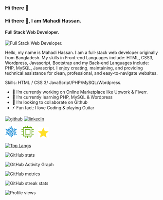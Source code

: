 ### Hi there 👋

### Hi there 👋, I am Mahadi Hassan.
#### Full Stack Web Developer.
![Full Stack Web Developer.](https://media-exp1.licdn.com/dms/image/C5603AQHcYqiZ6su5fg/profile-displayphoto-shrink_400_400/0/1644776806744?e=1650499200&v=beta&t=pKyuK4TwswIePkp3njvA870amsGgix1dgGdANheKtIg)

Hello, my name is Mahadi Hassan. I am a full-stack web developer originally from Bangladesh. My skills in Front-end Languages include: HTML, CSS3, Wordpress, Javascript, Bootstrap and my Back-end Languages include: PHP, MySQL, Javascript.
I enjoy creating, maintaining, and providing technical assistance for clean, professional, and easy-to-navigate websites.

Skills: HTML / CSS 3/ JavaScript/PHP/MySQL/Wordpress.

- 🔭 I’m currently working on Online Marketplace like Upwork & Fiverr. 
- 🌱 I’m currently learning PHP, MySQL & Wordpress 
- 👯 I’m looking to collaborate on Github 
- ⚡ Fun fact: I love Coding & playing Guitar 


[<img src='https://cdn.jsdelivr.net/npm/simple-icons@3.0.1/icons/github.svg' alt='github' height='40'>](https://github.com/mahadi99)  [<img src='https://cdn.jsdelivr.net/npm/simple-icons@3.0.1/icons/linkedin.svg' alt='linkedin' height='40'>](https://www.linkedin.com/in/mahadi-hassan-masud/)  

<a href='https://archiveprogram.github.com/'><img src='https://raw.githubusercontent.com/acervenky/animated-github-badges/master/assets/acbadge.gif' width='40' height='40'></a> <a href='https://docs.github.com/en/developers'><img src='https://raw.githubusercontent.com/acervenky/animated-github-badges/master/assets/devbadge.gif' width='40' height='40'></a> <a href='https://stars.github.com/'><img src='https://raw.githubusercontent.com/acervenky/animated-github-badges/master/assets/starbadge.gif' width='35' height='35'></a> 

[![Top Langs](https://github-readme-stats.vercel.app/api/top-langs/?username=mahadi99)](https://github.com/anuraghazra/github-readme-stats)

![GitHub stats](https://github-readme-stats.vercel.app/api?username=mahadi99&show_icons=true)  

![GitHub Activity Graph](https://activity-graph.herokuapp.com/graph?username=mahadi99)  

![GitHub metrics](https://metrics.lecoq.io/mahadi99)  

![GitHub streak stats](https://github-readme-streak-stats.herokuapp.com/?user=mahadi99)  

![Profile views](https://gpvc.arturio.dev/mahadi99)  
